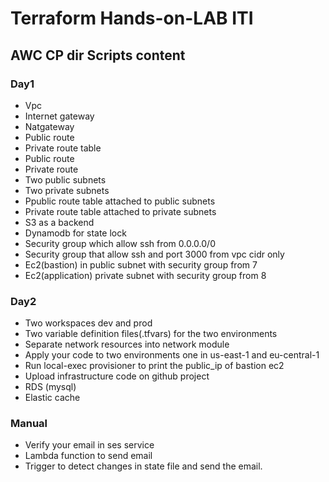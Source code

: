 
# Terraform Hands-on-LAB ITI




## AWC CP dir Scripts content
### Day1

-  Vpc
-  Internet gateway
-  Natgateway
-  Public route
-  Private route table
-  Public route
-  Private route
-  Two public subnets
-  Two private subnets
-  Ppublic route table attached to public subnets
-  Private route table attached to private subnets
-  S3 as a backend
-  Dynamodb for state lock
-  Security group which allow ssh from 0.0.0.0/0
-  Security group that allow ssh and port 3000 from vpc cidr only
-  Ec2(bastion) in public subnet with security group from 7
-  Ec2(application) private subnet with security group from 8

### Day2
-  Two workspaces dev and prod
-  Two variable definition files(.tfvars) for the two environments
-  Separate network resources into network module
-  Apply your code to  two environments one in us-east-1 and eu-central-1
-  Run local-exec provisioner to print the public_ip of bastion ec2
-  Upload infrastructure code on github project
-  RDS (mysql)
-  Elastic cache

### Manual
-  Verify your email in ses service
-  Lambda function to send email
-  Trigger to detect changes in state file and send the email.

